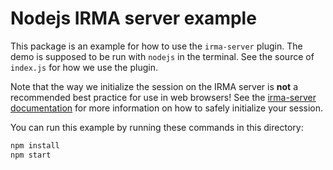 # Nodejs IRMA server example

This package is an example for how to use the `irma-server` plugin. The demo is
supposed to be run with `nodejs` in the terminal. See the source of `index.js`
for how we use the plugin.

Note that the way we initialize the session on the IRMA server is **not** a
recommended best practice for use in web browsers! See the
[irma-server documentation](../../../plugins/irma-server) for more information
on how to safely initialize your session.

You can run this example by running these commands in this directory:

```bash
npm install
npm start
```
